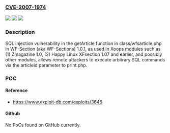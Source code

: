 ### [CVE-2007-1974](https://cve.mitre.org/cgi-bin/cvename.cgi?name=CVE-2007-1974)
![](https://img.shields.io/static/v1?label=Product&message=n%2Fa&color=blue)
![](https://img.shields.io/static/v1?label=Version&message=n%2Fa&color=blue)
![](https://img.shields.io/static/v1?label=Vulnerability&message=n%2Fa&color=brighgreen)

### Description

SQL injection vulnerability in the getArticle function in class/wfsarticle.php in WF-Section (aka WF-Sections) 1.0.1, as used in Xoops modules such as (1) Zmagazine 1.0, (2) Happy Linux XFsection 1.07 and earlier, and possibly other modules, allows remote attackers to execute arbitrary SQL commands via the articleid parameter to print.php.

### POC

#### Reference
- https://www.exploit-db.com/exploits/3646

#### Github
No PoCs found on GitHub currently.

